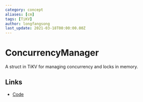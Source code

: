 ```yaml
---
category: concept
aliases: [cm]
tags: [TiKV]
author: longfangsong
last_update: 2021-03-18T00:00:00.00Z
---
```

# ConcurrencyManager

A struct in TiKV for managing concurrency and locks in memory.

## Links

- [Code](https://github.com/tikv/tikv/blob/ca88a46acdcdb1aedbab7ac94fb405e83bf04f2f/components/concurrency_manager/src/lib.rs#L3)